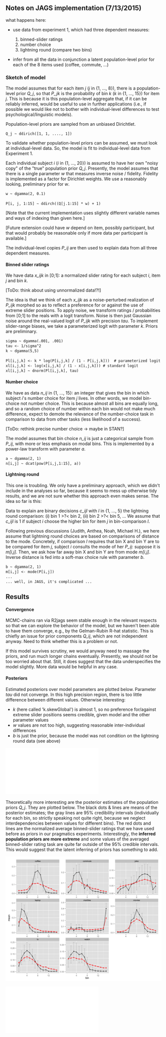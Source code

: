 ## Notes on JAGS implementation (7/13/2015)

what happens here:

* use data from experiment 1, which had three dependent measures:
 	1. binned-slider ratings
	2. number choice
	3. lightning round (compare two bins)

* infer from all the data in conjunction a latent population-level prior for each of the 8 items used (coffee, commute, ...)

### Sketch of model

The model assumes that for each item *j* (*j* in {1, ..., 8}), there is a population-level prior *Q_j*, so that *P_jk* is the probability of bin *k* (*k* in {1, ..., 15}) for item *j*. This is because it is this population-level aggregate that, if it can be reliably inferred, would be useful to use in further applications (i.e., if possible we would like not to bother with individual-level differences to test psychological/linguistic models).

Population-level priors are sampled from an unbiased Dirichtlet.

	Q_j ~ ddirich([1, 1, ...., 1])

To validate whether population-level priors can be assumed, we must look at individual-level data. So, the model is fit to individual-level data from Experiment 1.

Each individual subject *i* (*i* in {1, ..., 20}) is assumed to have her own "noisy copy" of the "true" population prior *Q_j*. Presently, the model assumes that there is a single parameter *w* that measures inverse noise / fidelity. Fidelity is implemented as a factor for Dirichlet weights. We use a reasonably looking, preliminary prior for *w*.

	w ~ dgamma(2, 0.1)

	P[i, j, 1:15] ~ ddirch((Q[j.1:15] * w) + 1)

[Note that the current implementation uses slightly different variable names and ways of indexing than given here.]

[Future extension could have *w* depend on item, possibly participant, but that would probably be reasonable only if more data per participant is available.]

The individual-level copies *P_ij* are then used to explain data from all three dependent measures.

#### Binned slider ratings

We have data *x_ijk* in [0;1]: a normalized slider rating for each subject *i*, item *j* and bin *k*. 

[ToDo: think about using unnormalized data!?!]

The idea is that we think of each *x_ijk* as a noise-perturbed realization of *P_ijk* morphed so as to reflect a preference for or against the use of extreme slider positions. To apply noise, we transform ratings / probabilities from [0;1] to the reals with a logit transform. Noise is then just Gaussian noise around the real-valued logit of *P_ijk* with precision *tau*. To implement slider-range biases, we take a parameterized logit with parameter *k*. Priors are preliminary.

	sigma ~ dgamma(.001, .001)
    tau <- 1/sigma^2
    k ~ dgamma(5,5)
    
    Pl[i,j,k] <- k * log(P[i,j,k] / (1 - P[i,j,k]))  # parameterized logit
    xl[i,j,k] <- log(x[i,j,k] / (1 - x[i,j,k])) # standard logit
    xl[i,j,k] ~ dnorm(Pl[i,j,k], tau)
    
#### Number choice

We have as data *n_ij* in {1, ..., 15}: an integer that gives the bin in which subject *i*'s number choice for item *j* lives. In other words, we model bin-choice not number choice. This is because almost all bins are equally long, and so a random choice of number within each bin would not make much difference, expect to demote the relevance of the number-choice task in comparison to data from other tasks (less likelihood of a success).

[ToDo: rethink precise number choice -> maybe in STAN?]

The model assumes that bin choice *n_ij* is just a categorical sample from *P_ij*, with more or less emphasis on modal bins. This is implemented by a power-law transform with parameter *a*.

	a ~ dgamma(2, 1)
	n[i,j] ~ dcat(pow(P[i,j,1:15], a))

#### Lightning round

This one is troubling. We only have a preliminary approach, which we didn't include in the analyses so far, because it seems to mess up otherwise tidy results, and we are not sure whether this approach even makes sense. The idea so far is this:

Data to explain are binary decisions *c_ijl* with *l* in {1, ..., 5} the lightning round comparison: (i) bin 1 >?< bin 2, (ii) bin 2 >?< bin 5, ... We assume that *c_ijl* is 1 if subject *i* choose the higher bin for item *j* in bin-comparison *l*.

Following previous discussions (Judith, Anthea, Noah, Michael H.), we here assume that lightning round choices are based on comparisons of distance to the mode. Concretely, if  comparison *l* requires that bin X and bin Y are to be compared for item *j*, subject *i* consults the mode of her *P_ij*: suppose it is *m[i,j]*. Then, we ask how far away bin X and bin Y are from mode *m[i,j]*. Inverse distance is fed into a soft-max choice rule with parameter *b*.

	b ~ dgamma(2, 1)
	m[i,j] <- mode(P[i,j])
	...
	... well, in JAGS, it's complicated ... 

	
## Results 

#### Convergence

MCMC-chains ran via R2jags seem stable enough in the relevant respects so that we can explore the behavior of the model, but we haven't been able to have them converge, e.g., by the Gelman-Rubin R-hat statistic. This is chiefly an issue for prior components *Q_ij*, which are not independent anyway. Need to think whether this is a problem or not.

If this model survives scrutiny, we would anyway need to massage the priors, and run much longer chains eventually. Presently, we should not be too worried about that. Still, it does suggest that the data underspecifies the model slightly. More data would be helpful in any case.

#### Posteriors

Estimated posteriors over model parameters are plotted below. Parameter *tau* did not converge. In this high precision region, there is too little difference between different values. Otherwise interesting:

* *k* (here called 'k.skewGlobal') is almost 1, so no preference for/against extreme slider positions seems credible, given model and the other parameter values
* *w* values are not too high, suggesting reasonable inter-individual differences
* *b* is just the prior, because the model was not condition on the lightning round data (see above)

![Posteriors over model parameters](/prag/plots/posterior_parameters.pdf "Posteriors over model parameters")

Theoretically more interesting are the posterior estimates of the population priors *Q_j*. They are plotted below. The black dots & lines are means of the posterior estimates; the gray lines are 95% credibility intervals (individually for each bin, so strictly speaking not quite right, because we neglect interdependencies between values for different bins). The red dots and lines are the normalized average binned-slider ratings that we have used before as priors in our pragmatics experiments. Interestingly, the **inferred population priors are more extreme** and some values of the averaged binned-slider rating task are quite far outside of the 95% credible intervals. This would suggest that the latent inferring of priors has something to add.

![Smaller icon](/prag/plots/pop_priors.png "Title here")

![Posteriors over model parameters](/prag/plots/pop_priors.pdf "Posteriors over model parameters")


	
